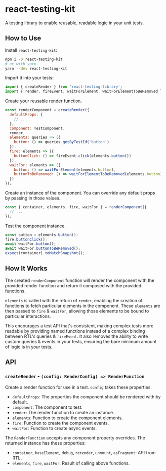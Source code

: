 # react-testing-kit

A testing library to enable reusable, readable logic in your unit tests.

## How to Use

Install `react-testing-kit`:

```bash
npm i -D react-testing-kit
# or with yarn
yarn --dev react-testing-kit
```

Import it into your tests:

```js
import { createRender } from 'react-testing-library';
import { render, fireEvent, waitForElement, waitForElementToBeRemoved } '@testing-library/react';
```

Create your reusable render function.

```js
const renderComponent = createRender({
  defaultProps: {
    // ...
  },
  component: TestComponent,
  render,
  elements: queries => ({
    button: () => queries.getByTestId('button')
  }),
  fire: elements => ({
    buttonClick: () => fireEvent.click(elements.button())
  }),
  waitFor: elements => ({
    button: () => waitForElement(elements.button),
    buttonToBeRemoved: () => waitForElementToBeRemoved(elements.button)
  })
});
```

Create an instance of the component. You can override any default props by passing in those values.

```js
const { container, elements, fire, waitFor } = renderComponent({
  // ...
});
```

Test the component instance.

```js
const button = elements.button();
fire.buttonClick();
await waitFor.button();
await waitFor.buttonToBeRemoved();
expect(container).toMatchSnapshot();
```

## How It Works

The created `renderComponent` function will render the component with the provided render function and return it composed with the provided functions.

`elements` is called with the return of `render`, enabling the creation of functions to fetch particular elements in the component. These `elements` are then passed to `fire` & `waitFor`, allowing those elements to be bound to particular interactions.

This encourages a test API that's consistent, making complex tests more readable by providing named functions instead of a complex binding between RTL's queries & `fireEvent`. It also removes the ability to write custom queries & events in your tests, ensuring the bare minimum amount of logic is in your tests.


## API

### `createRender` - `(config: RenderConfig) => RenderFunction`

Create a render function for use in a test. `config` takes these properties:

* `defaultProps`: The properties the component should be rendered with by default.
* `component`: The component to test.
* `render`: The render function to create an instance.
* `elements`: Function to create the component elements.
* `fire`: Function to create the component events.
* `waitFor`: Function to create async events.

The `RenderFunction` accepts any component property overrides. The returned instance has these properties:

* `container`, `baseElement`, `debug`, `rerender`, `unmount`, `asFragment`: API from RTL.
* `elements`, `fire`, `waitFor`: Result of calling above functions.
